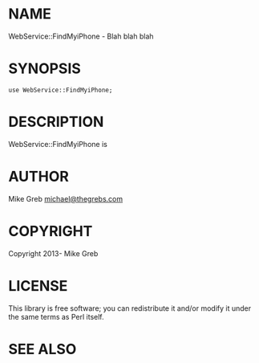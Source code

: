 # NAME

WebService::FindMyiPhone - Blah blah blah

# SYNOPSIS

    use WebService::FindMyiPhone;

# DESCRIPTION

WebService::FindMyiPhone is

# AUTHOR

Mike Greb <michael@thegrebs.com>

# COPYRIGHT

Copyright 2013- Mike Greb

# LICENSE

This library is free software; you can redistribute it and/or modify
it under the same terms as Perl itself.

# SEE ALSO
